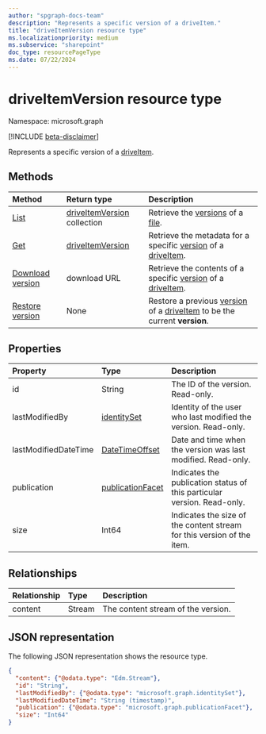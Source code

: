 ```yaml
---
author: "spgraph-docs-team"
description: "Represents a specific version of a driveItem."
title: "driveItemVersion resource type"
ms.localizationpriority: medium
ms.subservice: "sharepoint"
doc_type: resourcePageType
ms.date: 07/22/2024
---
```


# driveItemVersion resource type

Namespace: microsoft.graph

[!INCLUDE [beta-disclaimer](../../includes/beta-disclaimer.md)]

Represents a specific version of a [driveItem](driveitem.md).

## Methods

| Method | Return type | Description |
|:---|:---|:---|
| [List](../api/driveitem-list-versions.md)                           | [driveItemVersion](../resources/driveitemversion.md) collection | Retrieve the [versions](../resources/driveitemversion.md) of a [file](../resources/driveitem.md).|
| [Get](../api/driveitemversion-get.md)                                | [driveItemVersion](../resources/driveitemversion.md) | Retrieve the metadata for a specific [version](../resources/driveitemversion.md) of a [driveItem](../resources/driveitem.md).|
| [Download version](../api/driveitemversion-get-contents.md)                  | download URL | Retrieve the contents of a specific [version](../resources/driveitemversion.md) of a [driveItem](../resources/driveitem.md). |
| [Restore version](../api/driveitemversion-restore.md)                        | None | Restore a previous [version](../resources/driveitemversion.md) of a [driveItem](../resources/driveitem.md) to be the current **version**.|

## Properties

| Property             | Type                                                 | Description                                                             |
| :------------------- | :--------------------------------------------------- | :---------------------------------------------------------------------- |
| id                   | String                                               | The ID of the version. Read-only.                                       |
| lastModifiedBy       | [identitySet](../resources/identityset.md)           | Identity of the user who last modified the version. Read-only.          |
| lastModifiedDateTime | [DateTimeOffset](../resources/timestamp.md)          | Date and time when the version was last modified. Read-only.            |
| publication          | [publicationFacet](../resources/publicationfacet.md) | Indicates the publication status of this particular version. Read-only. |
| size                 | Int64                                                | Indicates the size of the content stream for this version of the item.  |

## Relationships

| Relationship | Type   | Description                        |
| :----------- | :----- | :--------------------------------- |
| content      | Stream | The content stream of the version. |

## JSON representation

The following JSON representation shows the resource type.

<!-- { "blockType": "resource","keyProperty":"id", "@odata.type": "microsoft.graph.driveItemVersion", "@type.aka": "oneDrive.driveItemVersion" } -->

```json
{
  "content": {"@odata.type": "Edm.Stream"},
  "id": "String",
  "lastModifiedBy": {"@odata.type": "microsoft.graph.identitySet"},
  "lastModifiedDateTime": "String (timestamp)",
  "publication": {"@odata.type": "microsoft.graph.publicationFacet"},
  "size": "Int64"
}
```

<!--
{
  "type": "#page.annotation",
  "description": "The version facet provides information about the properties of a file version.",
  "keywords": "version,versions,version-history,history",
  "section": "documentation",
  "tocPath": "Facets/Version",
  "suppressions": []
}
-->
